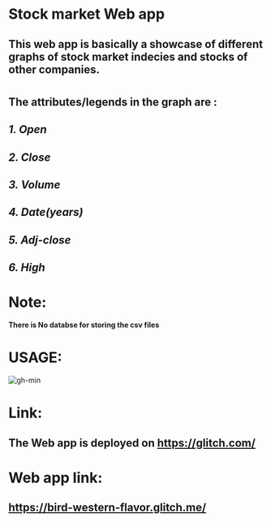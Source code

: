 # Stock market Web app

## This web app is basically a showcase of different graphs of stock market indecies and stocks of other companies.
#
## **The attributes/legends in the graph are :**
## *1. Open*
## *2. Close*
## *3. Volume*
## *4. Date(years)*
## *5. Adj-close*
## *6. High*

# Note:
**There is No databse for storing the csv files**

# USAGE:


![gh-min](https://user-images.githubusercontent.com/34749185/90390917-d96b3c80-e0a9-11ea-85f8-d14c7e1f73c4.gif)


# Link:
## The Web app is deployed on https://glitch.com/

# Web app link: 
## https://bird-western-flavor.glitch.me/
